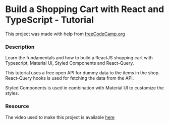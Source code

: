 # Build a Shopping Cart with React and TypeScript - Tutorial

This project was made with help from [freeCodeCamp.org](https://www.freecodecamp.org)

### Description

Learn the fundamentals and how to build a ReactJS shopping cart with Typescript, Material UI, Styled Components and React-Query.

This tutorial uses a free open API for dummy data to the items in the shop. React-Query hooks is used for fetching the data from the API.

Styled Components is used in combination with Material UI to customize the styles.

### Resource

The video used to make this project is available [here](https://www.youtube.com/watch?v=sfmL6bGbiN8)
